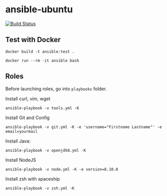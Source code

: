 # ansible-ubuntu

[![Build Status][travis-image]][travis-url]

## Test with Docker

```
docker build -t ansible:test .
```

```
docker run --rm -it ansible bash
```


## Roles

Before launching roles, go into `playbooks` folder.

Install curl, vim, wget

```
ansible-playbook -v tools.yml -K
```

Install Git and Config

```
ansible-playbook -v git.yml -K -e 'username="Firstname Lastname"' -e email=yourmail
```

Install Java:

```
ansible-playbook -v openjdk8.yml -K
```

Install NodeJS

```
ansible-playbook -v node.yml -K -e version=8.10.0
```

Install zsh with spaceship

```
ansible-playbook -v zsh.yml -K
```

[travis-image]: https://travis-ci.org/pascalgrimaud/ansible-ubuntu.svg?branch=master
[travis-url]: https://travis-ci.org/pascalgrimaud/ansible-ubuntu
